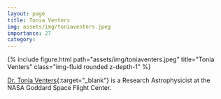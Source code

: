 ```yaml
---
layout: page
title: Tonia Venters
img: assets/img/toniaventers.jpeg
importance: 27
category: 
---
```


<div class="row">
    <div class="col-sm mt-3 mt-md-0">
        {% include figure.html path="assets/img/toniaventers.jpeg" title="Tonia Venters" class="img-fluid rounded z-depth-1" %}
    </div>
</div>

[Dr. Tonia Venters](https://science.gsfc.nasa.gov/sci/bio/tonia.m.venters){:target="_blank"} is a Research Astrophysicist at the NASA Goddard Space Flight Center.